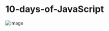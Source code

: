 # 10-days-of-JavaScript
![image](https://user-images.githubusercontent.com/62868878/102200833-5806a800-3eeb-11eb-8102-5dadb9d2245a.png)
